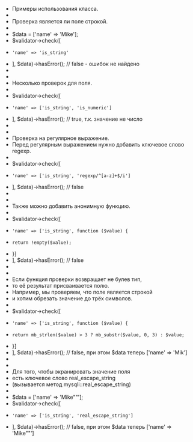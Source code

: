  * Примеры использования класса.
 * 
 * Проверка является ли поле строкой.
 * 
 * $data = ['name' => 'Mike'];
 * $validator->check([
 *     'name' => 'is_string'
 * ], $data)->hasError(); // false - ошибок не найдено
 * 
 * 
 * Несколько проверок для поля.
 * 
 * $validator->check([
 *     'name' => ['is_string', 'is_numeric']
 * ], $data)->hasError(); // true, т.к. значение не число
 * 
 * 
 * Проверка на регулярное выражение.
 * Перед регулярным выражением нужно добавить ключевое слово regexp.
 * 
 * $validator->check([
 *     'name' => ['is_string', 'regexp/^[a-z]+$/i']
 * ], $data)->hasError(); // false
 * 
 * 
 * Также можно добавить анонимную функцию.
 * 
 * $validator->check([
 *     'name' => ['is_string', function ($value) {
 *     return !empty($value);
 *   }]
 * ], $data)->hasError(); // false
 * 
 * 
 * Если функция проверки возвращает не булев тип, 
 * то её результат присваивается полю.
 * Например, мы проверяем, что поле является строкой 
 * и хотим обрезать значение до трёх символов.
 * 
 * $validator->check([
 *     'name' => ['is_string', function ($value) {
 *     return mb_strlen($value) > 3 ? mb_substr($value, 0, 3) : $value;
 *   }]
 * ], $data)->hasError(); // false, при этом $data теперь ['name' => 'Mik']
 * 
 * 
 * Для того, чтобы экранировать значение поля
 * есть ключевое слово real_escape_string 
 * (вызывается метод mysqli::real_escape_string)
 * 
 * $data = ['name' => 'Mike""'];
 * $validator->check([
 *     'name' => ['is_string', 'real_escape_string']
 * ], $data)->hasError(); // false, при этом $data теперь ['name' => 'Mike\"\"']